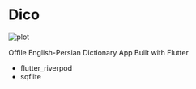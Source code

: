 # Dico 

![plot]('screenshots/1.png)

Offile English-Persian Dictionary App Built with Flutter

* flutter_riverpod
* sqflite

